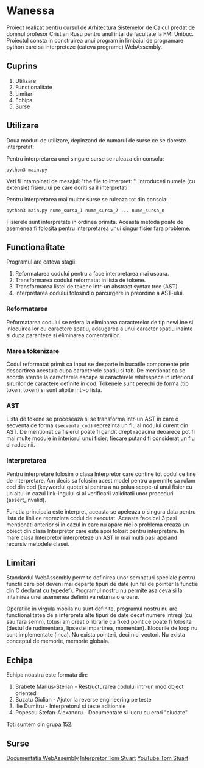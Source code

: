 # Wanessa

Proiect realizat pentru cursul de Arhitectura Sistemelor de Calcul predat de domnul profesor Cristian Rusu pentru anul intai de facultate la FMI Unibuc.
Proiectul consta in construirea unui program in limbajul de programare python care sa interpreteze (cateva programe) WebAssembly.

## Cuprins

1) Utilizare
2) Functionalitate
3) Limitari
4) Echipa
5) Surse

## Utilizare

Doua moduri de utilizare, depinzand de numarul de surse ce se doreste interpretat:

Pentru interpretarea unei singure surse se ruleaza din consola:

`python3 main.py`

Veti fi intampinati de mesajul: "the file to interpret: ". Introduceti numele (cu extensie) fisierului pe care doriti sa il interpretati.

Pentru interpretarea mai multor surse se ruleaza tot din consola:

`python3 main.py nume_sursa_1 nume_sursa_2 ... nume_sursa_n`

Fisierele sunt interpretate in ordinea primita. Aceasta metoda poate de asemenea fi folosita pentru interpretarea unui singur fisier fara probleme.

## Functionalitate

Programul are cateva stagii:

1) Reformatarea codului pentru a face interpretarea mai usoara.
2) Transformarea codului reformatat in lista de tokene.
3) Transformarea listei de tokene intr-un abstract syntax tree (AST).
4) Interpretarea codului folosind o parcurgere in preordine a AST-ului.

### Reformatarea

Reformatarea codului se refera la eliminarea caracterelor de tip newLine si inlocuirea lor cu caractere spatiu, adaugarea a unui caracter spatiu inainte si dupa paranteze si eliminarea comentariilor.

### Marea tokenizare

Codul reformatat primit ca input se desparte in bucatile componente prin despartirea acestuia dupa caracterele spatiu si tab. De mentionat ca se acorda atentie la caracterele escape si caracterele whitespace in interiorul sirurilor de caractere definite in cod. Tokenele sunt perechi de forma (tip token, token) si sunt alipite intr-o lista.

### AST

Lista de tokene se proceseaza si se transforma intr-un AST in care o secventa de forma `(secventa_cod)` reprezinta un fiu al nodului curent din AST. De mentionat ca fisierul poate fi gandit drept radacina deoarece pot fi mai multe module in interiorul unui fisier, fiecare putand fi considerat un fiu al radacinii.

### Interpretarea

Pentru interpretare folosim o clasa Interpretor care contine tot codul ce tine de interpretare. Am decis sa folosim acest model pentru a permite sa rulam cod din cod (keywordul quote) si pentru a nu polua scope-ul unui fisier cu un altul in cazul link-ingului si al verificarii validitatii unor proceduri (assert_invalid).

Functia principala este interpret, aceasta se apeleaza o singura data pentru lista de linii ce reprezinta codul de executat. Aceasta face cei 3 pasi mentionati anterior si in cazul in care nu apare nici o problema creaza un obiect din clasa Interpretor care este apoi folosit pentru interpretare. In mare clasa Interpretor interpreteze un AST in mai multi pasi apeland recursiv metodele clasei.

## Limitari

Standardul WebAssembly permite definirea unor semnaturi speciale pentru functii care pot deveni mai departe tipuri de date (un fel de pointer la functie din C declarat cu typedef). Programul nostru nu permite asa ceva si la intalnirea unei asemenea definiri va returna o eroare.

Operatiile in virgula mobila nu sunt definite, programul nostru nu are functionalitatea de a interpreta alte tipuri de date decat numere intregi (cu sau fara semn), totusi am creat o librarie cu fixed point ce poate fi folosita (destul de rudimentara, lipseste impartirea, momentan). Blocurile de loop nu sunt implementate (inca). Nu exista pointeri, deci nici vectori. Nu exista conceptul de memorie, memorie globala.

## Echipa

Echipa noastra este formata din:

1) Brabete Marius-Stelian - Restructurarea codului intr-un mod object oriented
2) Buzatu Giulian - Ajutor la reverse engineering pe teste
3) Ilie Dumitru - Interpretorul si teste aditionale
4) Popescu Stefan-Alexandru - Documentare si lucru cu erori "ciudate"

Toti suntem din grupa 152.

## Surse

[Documentatia WebAssembly](https://webassembly.github.io/spec/core/)
[Interpretor Tom Stuart](https://github.com/tomstuart/wasminna)
[YouTube Tom Stuart](https://www.youtube.com/@tom.stuart)
